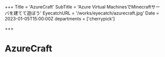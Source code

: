 +++
Title = 'AzureCraft'
SubTitle = 'Azure Virtual MachinesでMinecraftサーバを建てて遊ぼう'
EyecatchURL = '/works/eyecatch/azurecraft.jpg'
Date = 2023-01-05T15:00:00Z
departments = ['cherrypick']

+++

# AzureCraft
